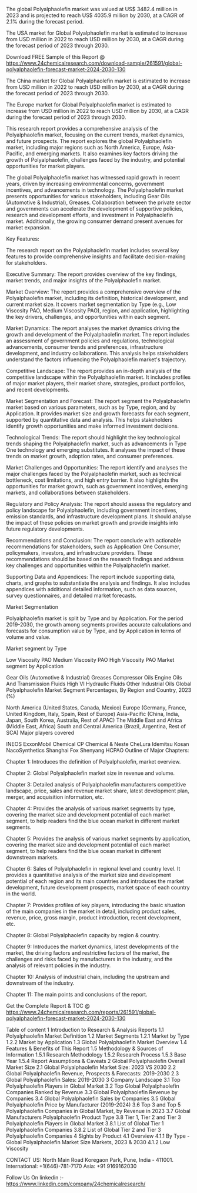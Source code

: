 The global Polyalphaolefin market was valued at US$ 3482.4 million in 2023 and is projected to reach US$ 4035.9 million by 2030, at a CAGR of 2.1% during the forecast period.

The USA market for Global Polyalphaolefin market is estimated to increase from USD million in 2022 to reach USD million by 2030, at a CAGR during the forecast period of 2023 through 2030.

Download FREE Sample of this Report @ https://www.24chemicalresearch.com/download-sample/261591/global-polyalphaolefin-forecast-market-2024-2030-130

The China market for Global Polyalphaolefin market is estimated to increase from USD million in 2022 to reach USD million by 2030, at a CAGR during the forecast period of 2023 through 2030.

The Europe market for Global Polyalphaolefin market is estimated to increase from USD million in 2022 to reach USD million by 2030, at a CAGR during the forecast period of 2023 through 2030.

This research report provides a comprehensive analysis of the Polyalphaolefin market, focusing on the current trends, market dynamics, and future prospects. The report explores the global Polyalphaolefin market, including major regions such as North America, Europe, Asia-Pacific, and emerging markets. It also examines key factors driving the growth of Polyalphaolefin, challenges faced by the industry, and potential opportunities for market players.

The global Polyalphaolefin market has witnessed rapid growth in recent years, driven by increasing environmental concerns, government incentives, and advancements in technology. The Polyalphaolefin market presents opportunities for various stakeholders, including Gear Oils (Automotive & Industrial), Greases. Collaboration between the private sector and governments can accelerate the development of supportive policies, research and development efforts, and investment in Polyalphaolefin market. Additionally, the growing consumer demand present avenues for market expansion.

Key Features:

The research report on the Polyalphaolefin market includes several key features to provide comprehensive insights and facilitate decision-making for stakeholders.

Executive Summary: The report provides overview of the key findings, market trends, and major insights of the Polyalphaolefin market.

Market Overview: The report provides a comprehensive overview of the Polyalphaolefin market, including its definition, historical development, and current market size. It covers market segmentation by Type (e.g., Low Viscosity PAO, Medium Viscosity PAO), region, and application, highlighting the key drivers, challenges, and opportunities within each segment.

Market Dynamics: The report analyses the market dynamics driving the growth and development of the Polyalphaolefin market. The report includes an assessment of government policies and regulations, technological advancements, consumer trends and preferences, infrastructure development, and industry collaborations. This analysis helps stakeholders understand the factors influencing the Polyalphaolefin market's trajectory.

Competitive Landscape: The report provides an in-depth analysis of the competitive landscape within the Polyalphaolefin market. It includes profiles of major market players, their market share, strategies, product portfolios, and recent developments.

Market Segmentation and Forecast: The report segment the Polyalphaolefin market based on various parameters, such as by Type, region, and by Application. It provides market size and growth forecasts for each segment, supported by quantitative data and analysis. This helps stakeholders identify growth opportunities and make informed investment decisions.

Technological Trends: The report should highlight the key technological trends shaping the Polyalphaolefin market, such as advancements in Type One technology and emerging substitutes. It analyses the impact of these trends on market growth, adoption rates, and consumer preferences.

Market Challenges and Opportunities: The report identify and analyses the major challenges faced by the Polyalphaolefin market, such as technical bottleneck, cost limitations, and high entry barrier. It also highlights the opportunities for market growth, such as government incentives, emerging markets, and collaborations between stakeholders.

Regulatory and Policy Analysis: The report should assess the regulatory and policy landscape for Polyalphaolefin, including government incentives, emission standards, and infrastructure development plans. It should analyse the impact of these policies on market growth and provide insights into future regulatory developments.

Recommendations and Conclusion: The report conclude with actionable recommendations for stakeholders, such as Application One Consumer, policymakers, investors, and infrastructure providers. These recommendations should be based on the research findings and address key challenges and opportunities within the Polyalphaolefin market.

Supporting Data and Appendices: The report include supporting data, charts, and graphs to substantiate the analysis and findings. It also includes appendices with additional detailed information, such as data sources, survey questionnaires, and detailed market forecasts.

Market Segmentation

Polyalphaolefin market is split by Type and by Application. For the period 2019-2030, the growth among segments provides accurate calculations and forecasts for consumption value by Type, and by Application in terms of volume and value.

Market segment by Type

Low Viscosity PAO
Medium Viscosity PAO
High Viscosity PAO
Market segment by Application

Gear Oils (Automotive & Industrial)
Greases
Compressor Oils
Engine Oils And Transmission Fluids
High VI Hydraulic Fluids
Other Industrial Oils
Global Polyalphaolefin Market Segment Percentages, By Region and Country, 2023 (%)

North America (United States, Canada, Mexico)
Europe (Germany, France, United Kingdom, Italy, Spain, Rest of Europe)
Asia-Pacific (China, India, Japan, South Korea, Australia, Rest of APAC)
The Middle East and Africa (Middle East, Africa)
South and Central America (Brazil, Argentina, Rest of SCA)
Major players covered

INEOS
ExxonMobil Chemical
CP Chemical & Neste
CheLura
Idemitsu Kosan
NacoSynthetics
Shanghai Fox
Shenyang HCPAO
Outline of Major Chapters:

Chapter 1: Introduces the definition of Polyalphaolefin, market overview.

Chapter 2: Global Polyalphaolefin market size in revenue and volume.

Chapter 3: Detailed analysis of Polyalphaolefin manufacturers competitive landscape, price, sales and revenue market share, latest development plan, merger, and acquisition information, etc.

Chapter 4: Provides the analysis of various market segments by type, covering the market size and development potential of each market segment, to help readers find the blue ocean market in different market segments.

Chapter 5: Provides the analysis of various market segments by application, covering the market size and development potential of each market segment, to help readers find the blue ocean market in different downstream markets.

Chapter 6: Sales of Polyalphaolefin in regional level and country level. It provides a quantitative analysis of the market size and development potential of each region and its main countries and introduces the market development, future development prospects, market space of each country in the world.

Chapter 7: Provides profiles of key players, introducing the basic situation of the main companies in the market in detail, including product sales, revenue, price, gross margin, product introduction, recent development, etc.

Chapter 8: Global Polyalphaolefin capacity by region & country.

Chapter 9: Introduces the market dynamics, latest developments of the market, the driving factors and restrictive factors of the market, the challenges and risks faced by manufacturers in the industry, and the analysis of relevant policies in the industry.

Chapter 10: Analysis of industrial chain, including the upstream and downstream of the industry.

Chapter 11: The main points and conclusions of the report.

Get the Complete Report & TOC @ https://www.24chemicalresearch.com/reports/261591/global-polyalphaolefin-forecast-market-2024-2030-130

Table of content
1 Introduction to Research & Analysis Reports
1.1 Polyalphaolefin Market Definition
1.2 Market Segments
1.2.1 Market by Type
1.2.2 Market by Application
1.3 Global Polyalphaolefin Market Overview
1.4 Features & Benefits of This Report
1.5 Methodology & Sources of Information
1.5.1 Research Methodology
1.5.2 Research Process
1.5.3 Base Year
1.5.4 Report Assumptions & Caveats
2 Global Polyalphaolefin Overall Market Size
2.1 Global Polyalphaolefin Market Size: 2023 VS 2030
2.2 Global Polyalphaolefin Revenue, Prospects & Forecasts: 2019-2030
2.3 Global Polyalphaolefin Sales: 2019-2030
3 Company Landscape
3.1 Top Polyalphaolefin Players in Global Market
3.2 Top Global Polyalphaolefin Companies Ranked by Revenue
3.3 Global Polyalphaolefin Revenue by Companies
3.4 Global Polyalphaolefin Sales by Companies
3.5 Global Polyalphaolefin Price by Manufacturer (2019-2024)
3.6 Top 3 and Top 5 Polyalphaolefin Companies in Global Market, by Revenue in 2023
3.7 Global Manufacturers Polyalphaolefin Product Type
3.8 Tier 1, Tier 2 and Tier 3 Polyalphaolefin Players in Global Market
3.8.1 List of Global Tier 1 Polyalphaolefin Companies
3.8.2 List of Global Tier 2 and Tier 3 Polyalphaolefin Companies
4 Sights by Product
4.1 Overview
4.1.1 By Type - Global Polyalphaolefin Market Size Markets, 2023 & 2030
4.1.2 Low Viscosity

CONTACT US:
North Main Road Koregaon Park, Pune, India - 411001.
International: +1(646)-781-7170
Asia: +91 9169162030

Follow Us On linkedin :- https://www.linkedin.com/company/24chemicalresearch/
